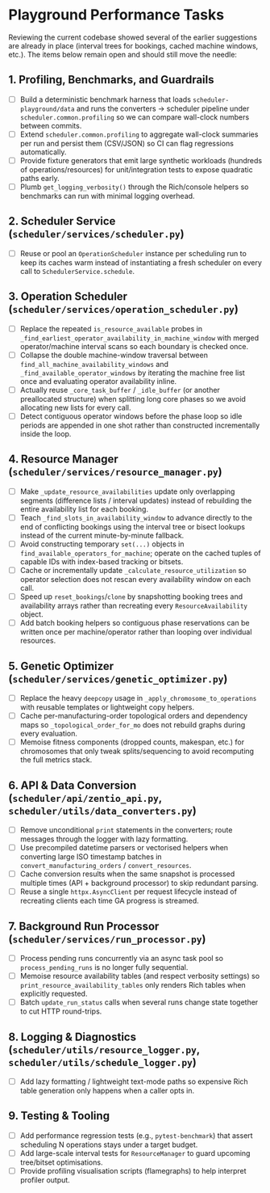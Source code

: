 # Playground Performance Tasks

Reviewing the current codebase showed several of the earlier suggestions are already in place (interval trees for bookings, cached machine windows, etc.). The items below remain open and should still move the needle:

## 1. Profiling, Benchmarks, and Guardrails
- [ ] Build a deterministic benchmark harness that loads `scheduler-playground/data` and runs the converters → scheduler pipeline under `scheduler.common.profiling` so we can compare wall-clock numbers between commits.
- [ ] Extend `scheduler.common.profiling` to aggregate wall-clock summaries per run and persist them (CSV/JSON) so CI can flag regressions automatically.
- [ ] Provide fixture generators that emit large synthetic workloads (hundreds of operations/resources) for unit/integration tests to expose quadratic paths early.
- [ ] Plumb `get_logging_verbosity()` through the Rich/console helpers so benchmarks can run with minimal logging overhead.

## 2. Scheduler Service (`scheduler/services/scheduler.py`)
- [ ] Reuse or pool an `OperationScheduler` instance per scheduling run to keep its caches warm instead of instantiating a fresh scheduler on every call to `SchedulerService.schedule`.

## 3. Operation Scheduler (`scheduler/services/operation_scheduler.py`)
- [ ] Replace the repeated `is_resource_available` probes in `_find_earliest_operator_availability_in_machine_window` with merged operator/machine interval scans so each boundary is checked once.
- [ ] Collapse the double machine-window traversal between `find_all_machine_availability_windows` and `_find_available_operator_windows` by iterating the machine free list once and evaluating operator availability inline.
- [ ] Actually reuse `_core_task_buffer` / `_idle_buffer` (or another preallocated structure) when splitting long core phases so we avoid allocating new lists for every call.
- [ ] Detect contiguous operator windows before the phase loop so idle periods are appended in one shot rather than constructed incrementally inside the loop.

## 4. Resource Manager (`scheduler/services/resource_manager.py`)
- [ ] Make `_update_resource_availabilities` update only overlapping segments (difference lists / interval updates) instead of rebuilding the entire availability list for each booking.
- [ ] Teach `_find_slots_in_availability_window` to advance directly to the end of conflicting bookings using the interval tree or bisect lookups instead of the current minute-by-minute fallback.
- [ ] Avoid constructing temporary `set(...)` objects in `find_available_operators_for_machine`; operate on the cached tuples of capable IDs with index-based tracking or bitsets.
- [ ] Cache or incrementally update `_calculate_resource_utilization` so operator selection does not rescan every availability window on each call.
- [ ] Speed up `reset_bookings`/`clone` by snapshotting booking trees and availability arrays rather than recreating every `ResourceAvailability` object.
- [ ] Add batch booking helpers so contiguous phase reservations can be written once per machine/operator rather than looping over individual resources.

## 5. Genetic Optimizer (`scheduler/services/genetic_optimizer.py`)
- [ ] Replace the heavy `deepcopy` usage in `_apply_chromosome_to_operations` with reusable templates or lightweight copy helpers.
- [ ] Cache per-manufacturing-order topological orders and dependency maps so `_topological_order_for_mo` does not rebuild graphs during every evaluation.
- [ ] Memoise fitness components (dropped counts, makespan, etc.) for chromosomes that only tweak splits/sequencing to avoid recomputing the full metrics stack.

## 6. API & Data Conversion (`scheduler/api/zentio_api.py`, `scheduler/utils/data_converters.py`)
- [ ] Remove unconditional `print` statements in the converters; route messages through the logger with lazy formatting.
- [ ] Use precompiled datetime parsers or vectorised helpers when converting large ISO timestamp batches in `convert_manufacturing_orders` / `convert_resources`.
- [ ] Cache conversion results when the same snapshot is processed multiple times (API + background processor) to skip redundant parsing.
- [ ] Reuse a single `httpx.AsyncClient` per request lifecycle instead of recreating clients each time GA progress is streamed.

## 7. Background Run Processor (`scheduler/services/run_processor.py`)
- [ ] Process pending runs concurrently via an async task pool so `process_pending_runs` is no longer fully sequential.
- [ ] Memoise resource availability tables (and respect verbosity settings) so `print_resource_availability_tables` only renders Rich tables when explicitly requested.
- [ ] Batch `update_run_status` calls when several runs change state together to cut HTTP round-trips.

## 8. Logging & Diagnostics (`scheduler/utils/resource_logger.py`, `scheduler/utils/schedule_logger.py`)
- [ ] Add lazy formatting / lightweight text-mode paths so expensive Rich table generation only happens when a caller opts in.

## 9. Testing & Tooling
- [ ] Add performance regression tests (e.g., `pytest-benchmark`) that assert scheduling N operations stays under a target budget.
- [ ] Add large-scale interval tests for `ResourceManager` to guard upcoming tree/bitset optimisations.
- [ ] Provide profiling visualisation scripts (flamegraphs) to help interpret profiler output.

